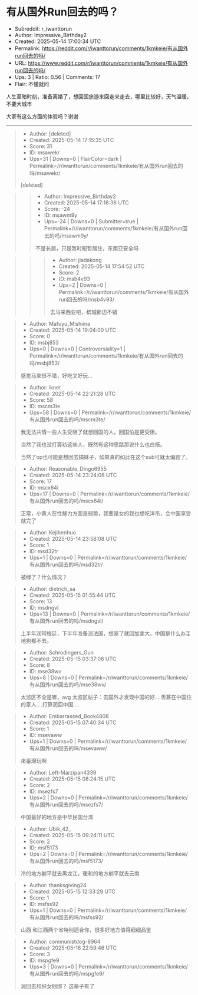 # 有从国外Run回去的吗？

- Subreddit: r_iwanttorun
- Author: Impressive_Birthday2
- Created: 2025-05-14 17:00:34 UTC
- Permalink: https://reddit.com/r/iwanttorun/comments/1kmkeie/有从国外run回去的吗/
- URL: https://www.reddit.com/r/iwanttorun/comments/1kmkeie/有从国外run回去的吗/
- Ups: 3 | Ratio: 0.56 | Comments: 17
- Flair: 不懂就问


人生至暗时刻，准备离婚了，想回国旅游来回走来走去，哪里比较好，天气温暖，不要大城市

大家有这么方面的体验吗？谢谢


---

> - Author: [deleted]
> - Created: 2025-05-14 17:15:35 UTC
> - Score: 31
> - ID: msawekr
> - Ups=31 | Downs=0 | FlairColor=dark | Permalink=/r/iwanttorun/comments/1kmkeie/有从国外run回去的吗/msawekr/
>
> [deleted]

>> - Author: Impressive_Birthday2
>> - Created: 2025-05-14 17:16:36 UTC
>> - Score: -24
>> - ID: msawm9y
>> - Ups=-24 | Downs=0 | Submitter=true | Permalink=/r/iwanttorun/comments/1kmkeie/有从国外run回去的吗/msawm9y/
>>
>> 不是长居，只是暂时短暂居住，东南亚安全吗

>>> - Author: jiadakong
>>> - Created: 2025-05-14 17:54:52 UTC
>>> - Score: 2
>>> - ID: msb4v93
>>> - Ups=2 | Downs=0 | Permalink=/r/iwanttorun/comments/1kmkeie/有从国外run回去的吗/msb4v93/
>>>
>>> 去马来西亚吧，槟城那边不错

> - Author: Mafuyu_Mishima
> - Created: 2025-05-14 19:04:00 UTC
> - Score: 0
> - ID: msbj853
> - Ups=0 | Downs=0 | Controversiality=1 | Permalink=/r/iwanttorun/comments/1kmkeie/有从国外run回去的吗/msbj853/
>
> 感觉马来很不错，好吃又好玩…

> - Author: iknet
> - Created: 2025-05-14 22:21:28 UTC
> - Score: 58
> - ID: mscm3te
> - Ups=58 | Downs=0 | Permalink=/r/iwanttorun/comments/1kmkeie/有从国外run回去的吗/mscm3te/
>
> 我无法共情一些人生受阻了就想回国的人，回国怕是更受阻。
> 
> 当然了我也没打算劝这些人，既然有这种思路那说什么也白搭。
> 
> 当然了op也可能是想回去搞妹子，如果真的如此在这个sub可就太偏题了。

> - Author: Reasonable_Dingo6955
> - Created: 2025-05-14 23:24:08 UTC
> - Score: 17
> - ID: mscx64i
> - Ups=17 | Downs=0 | Permalink=/r/iwanttorun/comments/1kmkeie/有从国外run回去的吗/mscx64i/
>
> 正常，小黄人在性魅力方面是弱势，我要是女的我也想吃洋吊，会中国享受就完了

> - Author: Kejihenhuo
> - Created: 2025-05-14 23:58:08 UTC
> - Score: 1
> - ID: msd32tr
> - Ups=1 | Downs=0 | Permalink=/r/iwanttorun/comments/1kmkeie/有从国外run回去的吗/msd32tr/
>
> 被绿了？什么情况？

> - Author: dietrich_sa
> - Created: 2025-05-15 01:55:44 UTC
> - Score: 13
> - ID: msdngvl
> - Ups=13 | Downs=0 | Permalink=/r/iwanttorun/comments/1kmkeie/有从国外run回去的吗/msdngvl/
>
> 上半年润阿根廷，下半年准备润法国，想家了就回加拿大。中国是什么jb洼地狗都不去。

> - Author: Schrodingers_Gun
> - Created: 2025-05-15 03:37:08 UTC
> - Score: 8
> - ID: mse38wv
> - Ups=8 | Downs=0 | Permalink=/r/iwanttorun/comments/1kmkeie/有从国外run回去的吗/mse38wv/
>
> 太监区不全是嘛，avg 太监区帖子：去国外才发现中国的好....羡慕在中国住的家人....打算润回中国....

> - Author: Embarrassed_Book4808
> - Created: 2025-05-15 07:40:34 UTC
> - Score: 1
> - ID: msevaww
> - Ups=1 | Downs=0 | Permalink=/r/iwanttorun/comments/1kmkeie/有从国外run回去的吗/msevaww/
>
> 來臺灣玩啊

> - Author: Left-Marzipan4339
> - Created: 2025-05-15 08:24:15 UTC
> - Score: 2
> - ID: msezfs7
> - Ups=2 | Downs=0 | Permalink=/r/iwanttorun/comments/1kmkeie/有从国外run回去的吗/msezfs7/
>
> 中国最好的地方是中华民国台湾

> - Author: Ubik_42_
> - Created: 2025-05-15 09:24:11 UTC
> - Score: 2
> - ID: msf5173
> - Ups=2 | Downs=0 | Permalink=/r/iwanttorun/comments/1kmkeie/有从国外run回去的吗/msf5173/
>
> 冷的地方躺平就去黑龙江，暖和的地方躺平就去云南

> - Author: thanksgiving24
> - Created: 2025-05-15 12:33:29 UTC
> - Score: 1
> - ID: msfss92
> - Ups=1 | Downs=0 | Permalink=/r/iwanttorun/comments/1kmkeie/有从国外run回去的吗/msfss92/
>
> 山西 和江西两个省特别适合你，很多好地方值得细细品鉴

> - Author: communistdog-8964
> - Created: 2025-05-16 22:59:46 UTC
> - Score: 3
> - ID: mspgfe9
> - Ups=3 | Downs=0 | Permalink=/r/iwanttorun/comments/1kmkeie/有从国外run回去的吗/mspgfe9/
>
> 润回去和织女捆绑？ 这辈子有了
